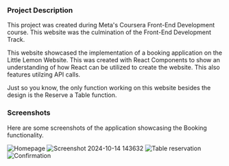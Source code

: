 ### Project Description

This project was created during Meta's Coursera Front-End Development course. This website was the culmination of the Front-End Development Track.

This website showcased the implementation of a booking application on the Little Lemon Website. This was created with React Components to show an understanding of how React can be utilized to create the website. This also features utilzing API calls.

Just so you know, the only function working on this website besides the design is the Reserve a Table function.

### Screenshots

Here are some screenshots of the application showcasing the Booking functionality.

![Homepage](https://github.com/user-attachments/assets/db6c6031-96b8-430c-89c4-fb86ad6ed8c4)
![Screenshot 2024-10-14 143632](https://github.com/user-attachments/assets/c542e335-5275-4463-8291-dea23e4c2603)
![Table reservation](https://github.com/user-attachments/assets/bda516ea-8694-4d14-9586-ae5e85ef7d08)
![Confirmation](https://github.com/user-attachments/assets/ab37f9ad-1d58-42b9-b9bb-7c3a176896e7)
